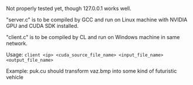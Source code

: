 Not properly tested yet, though 127.0.0.1 works well.

"server.c" is to be compiled by GCC and run on Linux machine with NVIDIA GPU and CUDA SDK installed.

"client.c" is to be compiled by CL and run on Windows machine in same network.

Usage: `client <ip> <cuda_source_file_name> <input_file_name> <output_file_name>`

Example: puk.cu should transform vaz.bmp into some kind of futuristic vehicle
